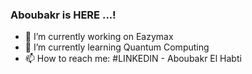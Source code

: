 ### Aboubakr is HERE ...!

- 🔭 I’m currently working on Eazymax
- 🌱 I’m currently learning Quantum Computing
- 📫 How to reach me: #LINKEDIN - Aboubakr El Habti
